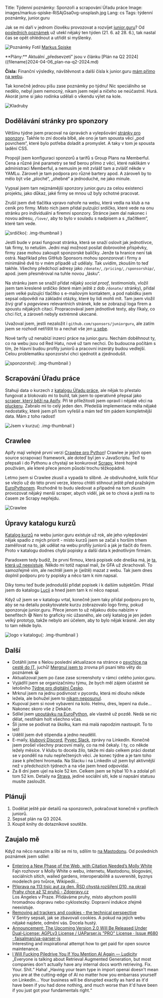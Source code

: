 Title: Týdenní poznámky: Sponzoři a scrapování Úřadu práce
Image: images/markus-spiske-RiSAjGsa0vg-unsplash.jpg
Lang: cs
Tags: týdenní poznámky, junior.guru

Jak se mi daří v jednom člověku provozovat a rozvíjet [junior.guru](https://junior.guru/)?
Od [posledních poznámek]({filename}2024-06-21_tydenni-poznamky-cerven.md) už utekl nějaký ten týden (21. 6. až 28. 6.), tak nastal čas se opět ohlédnout a utřídit si myšlenky.

![Poznámky]({static}/images/markus-spiske-RiSAjGsa0vg-unsplash.jpg)
Fotil [Markus Spiske](https://unsplash.com/@markusspiske)

<div class="alert alert-warning" role="alert" markdown="1">
**Plány:** Aktuální „předsevzetí” jsou v článku [Plán na Q2 2024]({filename}2024-04-06_plan-na-q2-2024.md)

**Čísla:** Finanční výsledky, návštěvnost a další čísla k junior.guru [mám přímo na webu](https://junior.guru/open/).
</div>

Tak konečně jednou píšu zase poznámky po týdnu! Nic speciálního se nedělo, nebyl jsem nemocný, nikam jsem nejel a ničeho se neúčastnil. Hurá. Akorát jsme si jako rodinka udělali o víkendu výlet na kole.

![Kladruby]({static}/images/img-0348.jpg)

## Dodělávání stránky pro sponzory

Většinu týdne jsem pracoval na úpravách a vylepšování [stránky pro sponzory](https://junior.guru/love/).
Takhle to zní docela blbě, ale ono je tam spousta věcí „pod povrchem“, které bylo potřeba doladit a promyslet.
A taky v tom je spousta ladění CSS.

Propojil jsem konfiguraci sponzorů a tarifů s Group Plans na Memberful. Cena a různé jiné parametry se teď berou přímo z věcí, které naklikám v administraci Memberful, a nemusím je mít zvlášť tam a zvlášť někde v YAMLu. Zároveň je tam podpora pro různé bartery apod. A zároveň by to mělo být vše „ploché“, „ohebné“ a jednoduché, ne jako minule.

Vypsal jsem tam nejznámější sponzory junior.guru za celou existenci projektu, jako důkaz, jaké firmy se mnou už byly ochotné pracovat.

Zrušil jsem dvě tlačítka vpravo nahoře na webu, která vedla na klub a na ceník pro firmy. Místo nich jsem přidal pulzující srdíčko, které vede na onu stránku pro individuální a firemní sponzory.
Stránce jsem dal nakonec i novou adresu, `/love/`, aby to bylo v souladu s nadpisem a s „tlačítkem“, které tam vede.

![srdíčko]({static}/images/screenshot-2024-06-28-at-18-16-03-jak-se-naucit-programovat-a-ziskat-prvni-praci-v-it.png){: .img-thumbnail }

Jestli bude v praxi fungovat stránka, která se snaží oslovit jak jednotlivce, tak firmy, to netuším. Jedni mají možnost posílat dobrovolné příspěvky, firmy zase mohou zakoupit sponzorské balíčky. Jenže ta hranice není tak ostrá. Například přes GitHub Sponsors mohou sponzorovat i firmy a minimálně dvě to v mém případě už udělaly. Tak uvidím, zkouším to teď takhle. Všechny předchozí adresy jako `/donate/`, `/pricing/`, `/sponsorship/`, apod. jsem přesměroval na tuhle novou „lásku“.

Na stránku jsem se snažil přidat nějaký _social proof_, _testimonials_, vložil jsem tam kreslené srdíčko (které mám ještě z dob `/donate/` stránky), přidal jsem velké pulzující tlačítko s e-mailovým kontaktem, a pod nabídku jsem sepsal odpovědi na základní otázky, které by lidi mohli mít. Tam jsem vložil živý graf s _pageviews_ relevantních stránek, kde se zobrazují loga firem a spoustu nějakých citací. Propracovával jsem jednotlivé texty, aby říkaly, co chci říct, a zároveň nebyly extrémně ukecané.

Uvažoval jsem, jestli nezaložit i `github.com/sponsors/juniorguru`, ale zatím jsem se rozhodl netříštit to a nechat vše jen [u sebe](https://github.com/sponsors/honzajavorek/).

Nové tarify už nenabízí inzerci práce na junior.guru. Nechám doběhnout ty, co na webu jsou od Red Hatu, nové už tam nechci. Do budoucna počítám s tím, že hlavní budou profily juniorů a pracovní inzeráty budou vedlejší. Celou problematiku sponzorství chci sjednotit a zjednodušit.

![sponzorství]({static}/images/screenshot-2024-06-28-at-18-15-55-podpor-junior-guru.png){: .img-thumbnail }

## Scrapování Úřadu práce

Stahuji data o kurzech z [katalogu Úřadu práce](http://jsemvkurzu.cz/), ale nějak to přestalo fungovat a blokovalo mi to build, tak jsem to operativně přepsal jako [scraper, který běží na Apify](https://github.com/juniorguru/plucker/blob/main/jg/plucker/courses_up/spider.py). Při té příležitosti jsem opravil i nějaké věci na [pluckeru](https://github.com/juniorguru/plucker/). Zabralo mi to celý jeden den. Předešlá implementace měla nějaké nedostatky, které jsem při tom vyřešil a mám teď tím pádem kompletnější data. Mám z toho radost!

![Jsem v kurzu]({static}/images/screenshot-2024-06-28-at-18-15-34.png){: .img-thumbnail }

## Crawlee

Apify mají veřejně první verzi [Crawlee pro Python](https://github.com/apify/crawlee-python)! Crawlee je jejich open source scrapovací framework, ale doteď byl jen v JavaScriptu. Teď to přepsali i do Pythonu a chystají se konkurovat [Scrapy](https://scrapy.org/), které hojně používám, ale které přece jenom působí trochu těžkopádně.

Letmo jsem si Crawlee zkusil a vypadá to slibně. Je obdivuhodné, kolik fičur se vlezlo už do této první verze, kterou chtěli stihnout ještě před pražským [EuroPythonem](https://ep2024.europython.eu/). Rozhodně to budu sledovat a případně na tom zkusím provozovat nějaký menší scraper, abych viděl, jak se to chová a jestli na to časem ze Scrapy nepřejdu.

![Crawlee]({static}/images/screenshot-2024-06-28-at-18-20-23.png)

## Úpravy katalogu kurzů

[Katalog kurzů](https://junior.guru/courses/) na webu junior.guru existuje už rok, ale jeho vylepšování nějak spadlo z mých priorit - místo kurzů jsem se začal s horším trhem zaměřovat na to, jak udělat na webu profily juniorů a jak je tlačit do firem. Proto v katalogu dodnes chybí popisky a další data k jednotlivým firmám.

Paradoxem tedy budiž, že první firmou, která popisek ode dneška má, je [ta, která už neexistuje](https://junior.guru/courses/greenfox/). Někdo mi totiž napsal mail, že GFA už zkrachovali. To samozřejmě vím, ale nechtěl jsem je (ještě) mazat z webu. Tak jsem dnes doplnil podporu pro ty popisky a něco tam k nim napsal.

Díky tomu teď bude jednodušší přidat popisek i k dalším subjektům. Přidal jsem do katalogu [Lucii](https://junior.guru/courses/dokazesprogramovat/) a hned jsem tam k ní něco napsal.

Když už jsem se v katalogu vrtal, konečně jsem taky přidal podporu pro to, aby se na detailu poskytovatele kurzu zobrazovalo logo firmy, pokud sponzoruje junior.guru. Přece jenom to už nějakou dobu nabízím v benefitech 😅 Není to graficky nic úžasného, ale celý katalog je jen jeden velký prototyp, takže nebylo ani účelem, aby to bylo nějak krásné. Jen aby to tam někde bylo.

![logo v katalogu]({static}/images/screenshot-2024-06-28-at-18-15-25.png){: .img-thumbnail }

## Další

-   Dotáhli jsme s Nelou poslední aktualizace na stránce o [psychice na cestě do IT](https://github.com/juniorguru/junior.guru/pull/1388), juchů!
    [Mergnul jsem to](https://github.com/juniorguru/junior.guru/pull/1388) zrovna při psaní této věty do poznámek 😀
-   Aktualizoval jsem po čase zase screenshoty v rámci celého junior.guru.
-   Vyjádřil jsem se organizačnímu týmu, že bych měl zájem účastnit se letošního [Týdne pro digitální Česko](https://budoucnostjedigitalni.gov.cz/).
-   Mrknul jsem na jednu podivnost v pycordu, která mi dlouho někde ležela, ale bohužel jsem to [nikam neposunul](https://github.com/Pycord-Development/pycord/issues/2399#issuecomment-2196404295).
-   Kupoval jsem si nové vybavení na kolo. Helmu, dres, lepení na duše…
    Nakonec skoro vše z Dekáče.
-   Sdílel jsem [upoutávku na EuroPython](https://www.linkedin.com/feed/update/urn:li:share:7210950019405778946/), ale vlastně už pozdě.
    Nedá se nic dělat, nestíhám holt všechno včas.
-   Šli jsme se podívat na školku, kam má malá napodzim nastoupit. To to letí!
-   Udělil jsem dvě stipendia a jedno neudělil.
-   E-maily, [klubový Discord](https://junior.guru/club/), [Pyvec Slack](https://docs.pyvec.org/operations/support.html#sit-kontaktu), zprávy na LinkedIn.
    Konečně jsem prošel všechny pracovní maily, co na mě čekaly.
    I ty, co někde ležely měsíce.
    V klubu to docela žilo, takže mi dalo celkem práci dostat se v pondělí na nulu nepřečtených věcí.
    Je konec týdne a je tam toho zase k přečtení hromada.
    Na Slacku i na LinkedIn už jsem byl aktivnější než v předchozích týdnech a na vše jsem hned odpovídal.
-   Za 8 dní jsem ujel na kole 52 km. Celkem jsem se hýbal 10 h a zdolal při tom 52 km.
    Detaily na [Strava](https://www.strava.com/athletes/31242569), jediné sociální síti, kde si napsání statusu musíte zasloužit.

## Plánuji

1.  Dodělat ještě pár detailů na sponzorech, pokračovat konečně v profilech juniorů.
2.  Sepsat plán na Q3 2024.
3.  Koupit knihy do dotazníkové soutěže.

## Zaujalo mě

Když na něco narazím a líbí se mi to, sdílím to [na Mastodonu](https://mastodonczech.cz/@honzajavorek).
Od posledních poznámek jsem sdílel:

- [Entering a New Phase of the Web, with Citation Needed’s Molly White](https://flipboard.video/w/ovAsDRovkgbihkZa3wMcUA)<br>Fajn rozhovor s Molly White o webu, internetu, Mastodonu, blogování, sociálních sítích, walled gardens, interoperabilitě a suverenitě, byznys modelech pro tvůrce, Wikipedii…
- [Příprava na 113 tisíc aut za den. ŘSD chystá rozšíření D10, na okraji Prahy chce až 12 pruhů - Zdopravy.cz](https://zdopravy.cz/priprava-na-113-tisic-aut-za-den-rsd-chysta-rozsireni-d10-na-okraji-prahy-chce-az-12-pruhu-210601/)<br>Los Angeles v Praze. Přidáváme pruhy, místo abychom posílili hromadnou dopravu nebo cyklostezky. Dopravní indukce zřejmě neexistuje.
- [Removing ad trackers and cookies  - the technical perspective](https://blog.sentry.io/removing-ad-trackers-and-cookies-the-technical-perspective/)<br>V Sentry sepsali, jak se zbavovali cookies. A pokud na jejich webu nějaké najdete, odmění vás. Docela hustý.
- [Announcement: The Upcoming Version 2.0 Will Be Released Under Dual-License: AGPLv3 License / UAParser.js "PRO" License · Issue #680 · faisalman/ua-parser-js](https://github.com/faisalman/ua-parser-js/issues/680)<br>Interesting and inspirational attempt how to get paid for open source maintenance.
- [I Will Fucking Piledrive You If You Mention AI Again — Ludicity](https://ludic.mataroa.blog/blog/i-will-fucking-piledrive-you-if-you-mention-ai-again/)<br>„Everyone is talking about Retrieval Augmented Generation, but most companies don't actually have any internal docs worth retrieving. Fix. Your. Shit.“ Haha! „Having your team type in import openai doesn't mean you are at the cutting-edge of AI no matter how you embarrass yourself on LinkedIn… Your business will be disrupted exactly as hard as it'd have been if you had done nothing, and much worse than it'd have been if you just got your fundamentals right.“
